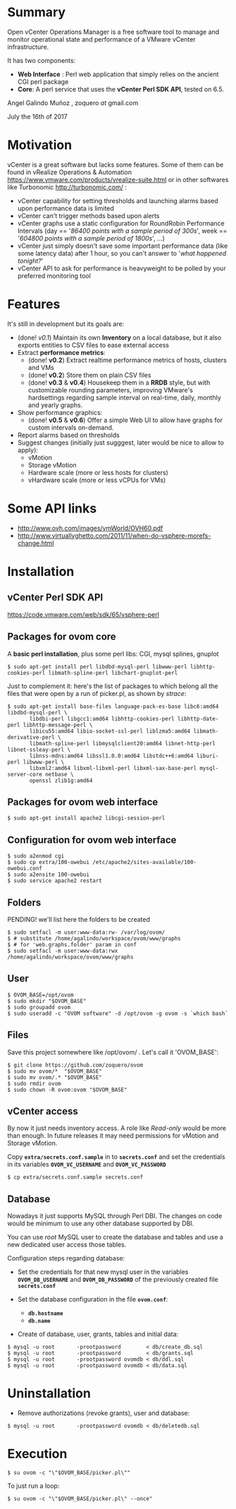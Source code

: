 # Summary

Open vCenter Operations Manager is a free software tool to manage and monitor operational state and performance of a VMware vCenter infrastructure.

It has two components:

* **Web Interface** : Perl web application that simply relies on the ancient CGI perl package
* **Core**: A perl service that uses the **vCenter Perl SDK API**, tested on 6.5.

Angel Galindo Muñoz , zoquero _at_ gmail.com

July the 16th of 2017

# Motivation
vCenter is a great software but lacks some features. Some of them can be found in vRealize Operations & Automation https://www.vmware.com/products/vrealize-suite.html or in other softwares like Turbonomic http://turbonomic.com/ :

* vCenter capability for setting thresholds and launching alarms based upon performance data is limited
* vCenter can't trigger methods based upon alerts
* vCenter graphs use a static configuration for RoundRobin Performance Intervals (day == '*86400 points with a sample period of 300s*', week == '*604800 points with a sample period of 1800s*', ...)
* vCenter just simply doesn't save some important performance data (like some latency data) after 1 hour, so you can't answer to '*what happened tonight?*'
* vCenter API to ask for performance is heavyweight to be polled by your preferred monitoring tool

# Features

It's still in development but its goals are:

* (done! *v0.1*) Maintain its own **Inventory** on a local database, but it also exports entities to CSV files to ease external access
* Extract **performance metrics**:
    * (done! **v0.2**) Extract realtime performance metrics of hosts, clusters and VMs
    * (done! **v0.2**) Store them on plain CSV files
    * (done! **v0.3** & **v0.4**) Housekeep them in a **RRDB** style, but with customizable rounding parameters, improving VMware's hardsettings regarding sample interval on real-time, daily, monthly and yearly graphs.
* Show performance graphics:
    * (done! **v0.5** & **v0.6**) Offer a simple Web UI to allow have graphs for custom intervals on-demand.
* Report alarms based on thresholds
* Suggest changes (initially just sugggest, later would be nice to allow to apply):
    * vMotion
    * Storage vMotion
    * Hardware scale (more or less hosts for clusters)
    * vHardware scale (more or less vCPUs for VMs)

# Some API links
* http://www.ovh.com/images/vmWorld/OVH60.pdf
* http://www.virtuallyghetto.com/2011/11/when-do-vsphere-morefs-change.html

# Installation

## vCenter Perl SDK API
https://code.vmware.com/web/sdk/65/vsphere-perl

## Packages for ovom core

A **basic perl installation**, plus some perl libs: CGI, mysql splines, gnuplot
```
$ sudo apt-get install perl libdbd-mysql-perl libwww-perl libhttp-cookies-perl libmath-spline-perl libchart-gnuplot-perl
```

Just to complement it: here's the list of packages to which belong all the files that were open by a run of picker.pl, as shown by *strace*:
```
$ sudo apt-get install base-files language-pack-es-base libc6:amd64 libdbd-mysql-perl \
       libdbi-perl libgcc1:amd64 libhttp-cookies-perl libhttp-date-perl libhttp-message-perl \
       libicu55:amd64 libio-socket-ssl-perl liblzma5:amd64 libmath-derivative-perl \
       libmath-spline-perl libmysqlclient20:amd64 libnet-http-perl libnet-ssleay-perl \
       libnss-mdns:amd64 libssl1.0.0:amd64 libstdc++6:amd64 liburi-perl libwww-perl \
       libxml2:amd64 libxml-libxml-perl libxml-sax-base-perl mysql-server-core netbase \
       openssl zlib1g:amd64
```

## Packages for ovom web interface

```
$ sudo apt-get install apache2 libcgi-session-perl
```

## Configuration for ovom web interface
```
$ sudo a2enmod cgi
$ sudo cp extra/100-owebui /etc/apache2/sites-available/100-owebui.conf
$ sudo a2ensite 100-owebui
$ sudo service apache2 restart
```

## Folders

PENDING! we'll list here the folders to be created

```
$ sudo setfacl -m user:www-data:rw- /var/log/ovom/
$ # substitute /home/agalindo/workspace/ovom/www/graphs
$ # for 'web.graphs.folder' param in conf
$ sudo setfacl -m user:www-data:rwx /home/agalindo/workspace/ovom/www/graphs

```

## User

```
$ OVOM_BASE=/opt/ovom
$ sudo mkdir "$OVOM_BASE"
$ sudo groupadd ovom
$ sudo useradd -c "OVOM software" -d /opt/ovom -g ovom -s `which bash`
```

## Files
Save this project somewhere like /opt/ovom/ . Let's call it 'OVOM_BASE':

```
$ git clone https://github.com/zoquero/ovom
$ sudo mv ovom/*  "$OVOM_BASE"
$ sudo mv ovom/.* "$OVOM_BASE"
$ sudo rmdir ovom
$ sudo chown -R ovom:ovom "$OVOM_BASE"
```


## vCenter access
By now it just needs inventory access. A role like *Read-only* would be more than enough. In future releases it may need permissions for vMotion and Storage vMotion.

Copy **`extra/secrets.conf.sample`** in to **`secrets.conf`** and set the credentials in its variables **`OVOM_VC_USERNAME`** and **`OVOM_VC_PASSWORD`**
```
$ cp extra/secrets.conf.sample secrets.conf
```

## Database

Nowadays it just supports MySQL through Perl DBI. The changes on code would be minimum to use any other database supported by DBI.

You can use *root* MySQL user to create the database and tables and use a new dedicated user access those tables.

Configuration steps regarding database:

* Set the credentials for that new mysql user in the variables **`OVOM_DB_USERNAME`** and **`OVOM_DB_PASSWORD`** of the previously created file **`secrets.conf`**

* Set the database configuration in the file **`ovom.conf`**:
    * **`db.hostname`**
    * **`db.name`**

* Create of database, user, grants, tables and initial data:
```
$ mysql -u root       -prootpassword        < db/create_db.sql
$ mysql -u root       -prootpassword        < db/grants.sql
$ mysql -u root       -prootpassword ovomdb < db/ddl.sql
$ mysql -u root       -prootpassword ovomdb < db/data.sql
```

# Uninstallation

* Remove authorizations (revoke grants), user and database:
```
$ mysql -u root       -prootpassword ovomdb < db/deletedb.sql 
```

# Execution

```
$ su ovom -c "\"$OVOM_BASE/picker.pl\""
```

To just run a loop:
```
$ su ovom -c "\"$OVOM_BASE/picker.pl\" --once"
```
